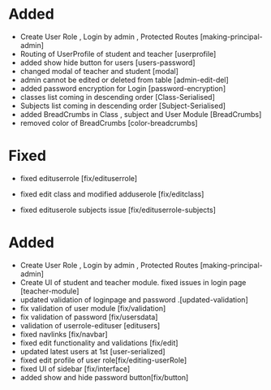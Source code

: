  # Added
 - Create User Role , Login by admin , Protected Routes [making-principal-admin]
 - Routing of UserProfile of student and teacher [userprofile]
 - added show hide button for users [users-password]
 - changed modal of teacher and student [modal]
 - admin cannot be edited or deleted from table [admin-edit-del]
 - added password encryption for Login [password-encryption]
 - classes list coming in descending order [Class-Serialised]
  - Subjects list coming in descending order [Subject-Serialised]
  - added BreadCrumbs in Class , subject and User Module [BreadCrumbs]
  - removed color of BreadCrumbs [color-breadcrumbs]

 
 # Fixed
 - fixed edituserrole [fix/edituserrole]
 
 - fixed edit class and modified adduserole [fix/editclass]
 - fixed edituserole subjects issue [fix/edituserrole-subjects]

 # Added
 - Create User Role , Login by admin , Protected Routes [making-principal-admin]
 - Create UI of student and teacher module. fixed issues in login page [teacher-module]
 - updated validation of loginpage and password .[updated-validation]
 - fix validation of user module [fix/validation]
 - fix validation of password [fix/usersdata]
 - validation of userrole-edituser [editusers]
 - fixed navlinks [fix/navbar]
 - fixed edit functionality and validations [fix/edit]
 - updated latest users at 1st [user-serialized]
 - fixed edit profile of user role[fix/editing-userRole]
 - fixed UI of sidebar [fix/interface]
 - added show and hide password button[fix/button]